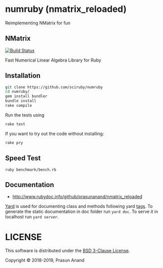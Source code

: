 # numruby (nmatrix_reloaded)

Reimplementing NMatrix for fun

## NMatrix

[![Build Status](https://travis-ci.org/sciruby/numruby.svg?branch=master)](https://travis-ci.org/sciruby/numruby)

Fast Numerical Linear Algebra Library for Ruby

## Installation

```sh
git clone https://github.com/sciruby/numruby
cd numruby/
gem install bundler
bundle install
rake compile
```

Run the tests using

```sh
rake test
```

If you want to try out the code without installing:

```sh
rake pry
```

## Speed Test

```
ruby benchmark/bench.rb
```


## Documentation

- http://www.rubydoc.info/github/prasunanand/nmatrix_reloaded

[Yard](https://www.rubydoc.info/gems/yard/) is used for documenting class and methods following yard [tags](https://www.rubydoc.info/gems/yard/file/docs/Tags.md). To generate the static documentation in doc folder run `yard doc`. To serve it in localhost run `yard server`.

# LICENSE

This software is distributed under the [BSD 3-Clause License](LICENSE).

Copyright © 2018-2019, Prasun Anand
